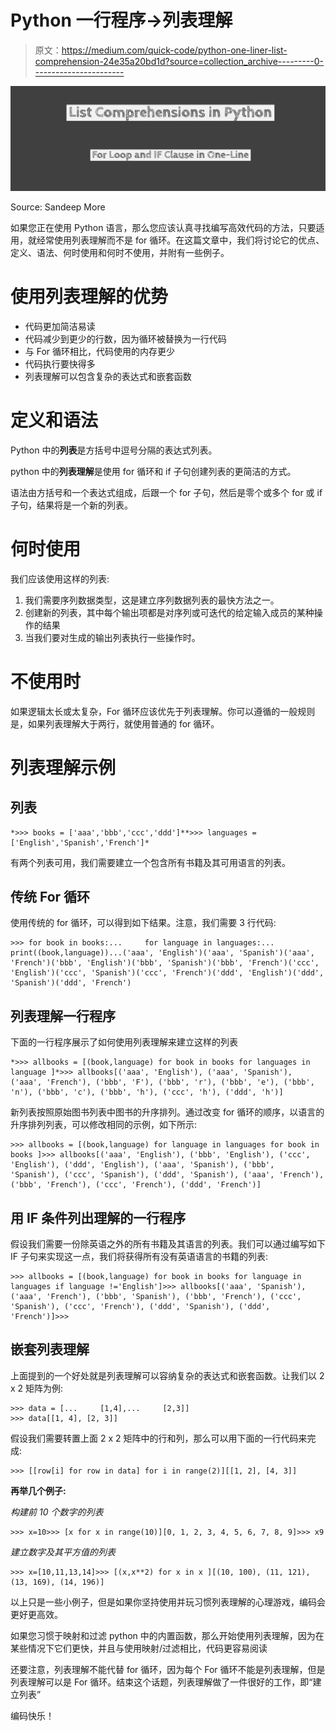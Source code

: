 # Python 一行程序→列表理解

> 原文：<https://medium.com/quick-code/python-one-liner-list-comprehension-24e35a20bd1d?source=collection_archive---------0----------------------->

![](img/fe70faec464f2108cbd6ff1c7bae4550.png)

Source: Sandeep More

如果您正在使用 Python 语言，那么您应该认真寻找编写高效代码的方法，只要适用，就经常使用列表理解而不是 for 循环。在这篇文章中，我们将讨论它的优点、定义、语法、何时使用和何时不使用，并附有一些例子。

# 使用列表理解的优势

*   代码更加简洁易读
*   代码减少到更少的行数，因为循环被替换为一行代码
*   与 For 循环相比，代码使用的内存更少
*   代码执行要快得多
*   列表理解可以包含复杂的表达式和嵌套函数

# **定义和语法**

Python 中的**列表**是方括号中逗号分隔的表达式列表。

python 中的**列表理解**是使用 for 循环和 if 子句创建列表的更简洁的方式。

语法由方括号和一个表达式组成，后跟一个 for 子句，然后是零个或多个 for 或 if 子句，结果将是一个新的列表。

# 何时使用

我们应该使用这样的列表:

1.  我们需要序列数据类型，这是建立序列数据列表的最快方法之一。
2.  创建新的列表，其中每个输出项都是对序列或可迭代的给定输入成员的某种操作的结果
3.  当我们要对生成的输出列表执行一些操作时。

# **不使用时**

如果逻辑太长或太复杂，For 循环应该优先于列表理解。你可以遵循的一般规则是，如果列表理解大于两行，就使用普通的 for 循环。

# 列表理解示例

## 列表

```
*>>> books = ['aaa','bbb','ccc','ddd']**>>> languages = ['English','Spanish','French']*
```

有两个列表可用，我们需要建立一个包含所有书籍及其可用语言的列表。

## 传统 For 循环

使用传统的 for 循环，可以得到如下结果。注意，我们需要 3 行代码:

```
>>> for book in books:...     for language in languages:...             print((book,language))...('aaa', 'English')('aaa', 'Spanish')('aaa', 'French')('bbb', 'English')('bbb', 'Spanish')('bbb', 'French')('ccc', 'English')('ccc', 'Spanish')('ccc', 'French')('ddd', 'English')('ddd', 'Spanish')('ddd', 'French')
```

## 列表理解一行程序

下面的一行程序展示了如何使用列表理解来建立这样的列表

```
*>>> allbooks = [(book,language) for book in books for languages in language ]*>>> allbooks[('aaa', 'English'), ('aaa', 'Spanish'), ('aaa', 'French'), ('bbb', 'F'), ('bbb', 'r'), ('bbb', 'e'), ('bbb', 'n'), ('bbb', 'c'), ('bbb', 'h'), ('ccc', 'h'), ('ddd', 'h')]
```

新列表按照原始图书列表中图书的升序排列。通过改变 for 循环的顺序，以语言的升序排列列表，可以修改相同的示例，如下所示:

```
>>> allbooks = [(book,language) for language in languages for book in books ]>>> allbooks[('aaa', 'English'), ('bbb', 'English'), ('ccc', 'English'), ('ddd', 'English'), ('aaa', 'Spanish'), ('bbb', 'Spanish'), ('ccc', 'Spanish'), ('ddd', 'Spanish'), ('aaa', 'French'), ('bbb', 'French'), ('ccc', 'French'), ('ddd', 'French')]
```

## 用 IF 条件列出理解的一行程序

假设我们需要一份除英语之外的所有书籍及其语言的列表。我们可以通过编写如下 IF 子句来实现这一点，我们将获得所有没有英语语言的书籍的列表:

```
>>> allbooks = [(book,language) for book in books for language in languages if language !='English']>>> allbooks[('aaa', 'Spanish'), ('aaa', 'French'), ('bbb', 'Spanish'), ('bbb', 'French'), ('ccc', 'Spanish'), ('ccc', 'French'), ('ddd', 'Spanish'), ('ddd', 'French')]>>>
```

## 嵌套列表理解

上面提到的一个好处就是列表理解可以容纳复杂的表达式和嵌套函数。让我们以 2 x 2 矩阵为例:

```
>>> data = [...     [1,4],...     [2,3]]
>>> data[[1, 4], [2, 3]]
```

假设我们需要转置上面 2 x 2 矩阵中的行和列，那么可以用下面的一行代码来完成:

```
>>> [[row[i] for row in data] for i in range(2)][[1, 2], [4, 3]]
```

**再举几个例子:**

*构建前 10 个数字的列表*

```
>>> x=10>>> [x for x in range(10)][0, 1, 2, 3, 4, 5, 6, 7, 8, 9]>>> x9
```

*建立数字及其平方值的列表*

```
>>> x=[10,11,13,14]>>> [(x,x**2) for x in x ][(10, 100), (11, 121), (13, 169), (14, 196)]
```

以上只是一些小例子，但是如果你坚持使用并玩习惯列表理解的心理游戏，编码会更好更高效。

如果您习惯于映射和过滤 python 中的内置函数，那么开始使用列表理解，因为在某些情况下它们更快，并且与使用映射/过滤相比，代码更容易阅读

还要注意，列表理解不能代替 for 循环，因为每个 For 循环不能是列表理解，但是列表理解可以是 For 循环。结束这个话题，列表理解做了一件很好的工作，即“建立列表”

编码快乐！